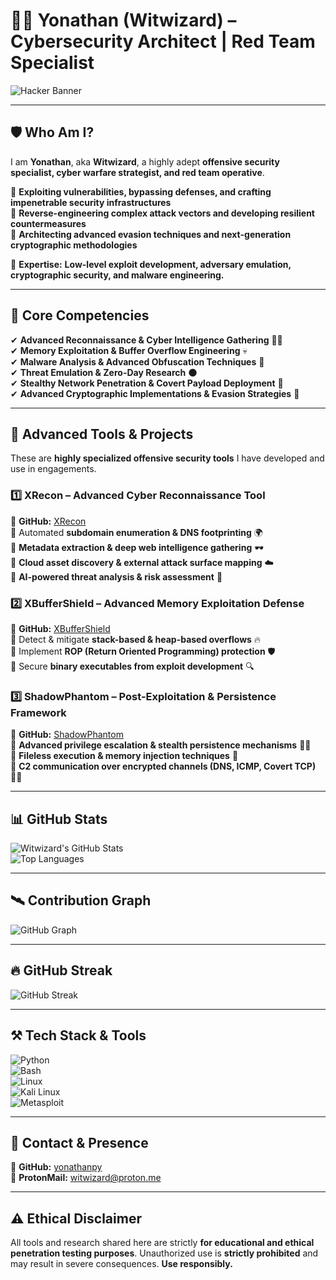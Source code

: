 # 🏴‍☠️ Yonathan (Witwizard) – Cybersecurity Architect | Red Team Specialist  

![Hacker Banner](https://media.giphy.com/media/J1XH0BYOgaP6JHDtxx/giphy.gif)  

---

## 🛡️ Who Am I?  
I am **Yonathan**, aka **Witwizard**, a highly adept **offensive security specialist, cyber warfare strategist, and red team operative**.  

🔹 **Exploiting vulnerabilities, bypassing defenses, and crafting impenetrable security infrastructures**  
🔹 **Reverse-engineering complex attack vectors and developing resilient countermeasures**  
🔹 **Architecting advanced evasion techniques and next-generation cryptographic methodologies**  

🔻 **Expertise:** **Low-level exploit development, adversary emulation, cryptographic security, and malware engineering.**  

---

## 🚀 Core Competencies  
✔ **Advanced Reconnaissance & Cyber Intelligence Gathering** 🕵️‍♂️  
✔ **Memory Exploitation & Buffer Overflow Engineering** 💀  
✔ **Malware Analysis & Advanced Obfuscation Techniques** 🦠  
✔ **Threat Emulation & Zero-Day Research** 🌑  
✔ **Stealthy Network Penetration & Covert Payload Deployment** 🥷  
✔ **Advanced Cryptographic Implementations & Evasion Strategies** 🔐  

---

## 🔧 Advanced Tools & Projects  
These are **highly specialized offensive security tools** I have developed and use in engagements.  

### 1️⃣ **XRecon – Advanced Cyber Reconnaissance Tool**  
📌 **GitHub:** [XRecon](https://github.com/yonathanpy/XRecon)  
🔹 Automated **subdomain enumeration & DNS footprinting** 🌍  
🔹 **Metadata extraction & deep web intelligence gathering** 🕶️  
🔹 **Cloud asset discovery & external attack surface mapping** ☁️  
🔹 **AI-powered threat analysis & risk assessment** 🤖  

### 2️⃣ **XBufferShield – Advanced Memory Exploitation Defense**  
📌 **GitHub:** [XBufferShield](https://github.com/yonathanpy/XBufferShield)  
🔹 Detect & mitigate **stack-based & heap-based overflows** 🔥  
🔹 Implement **ROP (Return Oriented Programming) protection** 🛡️  
🔹 Secure **binary executables from exploit development** 🔍  

### 3️⃣ **ShadowPhantom – Post-Exploitation & Persistence Framework**  
📌 **GitHub:** [ShadowPhantom](https://github.com/yonathanpy/ShadowPhantom)  
🔹 **Advanced privilege escalation & stealth persistence mechanisms** 🏴‍☠️  
🔹 **Fileless execution & memory injection techniques** 🧠  
🔹 **C2 communication over encrypted channels (DNS, ICMP, Covert TCP)** 🕵️‍♂️  

---

## 📊 GitHub Stats  
![Witwizard's GitHub Stats](https://github-readme-stats.vercel.app/api?username=yonathanpy&show_icons=true&theme=radical&count_private=true)  
![Top Languages](https://github-readme-stats.vercel.app/api/top-langs/?username=yonathanpy&layout=compact&theme=radical)  

---

## 🛰️ Contribution Graph  
![GitHub Graph](https://github-readme-activity-graph.vercel.app/graph?username=yonathanpy&theme=react-dark)  

---

## 🔥 GitHub Streak  
![GitHub Streak](https://github-readme-streak-stats.herokuapp.com/?user=yonathanpy&theme=radical)  

---

## ⚒️ Tech Stack & Tools  
![Python](https://img.shields.io/badge/Python-3776AB?style=for-the-badge&logo=python&logoColor=white)  
![Bash](https://img.shields.io/badge/Bash-121011?style=for-the-badge&logo=gnu-bash&logoColor=white)  
![Linux](https://img.shields.io/badge/Linux-FCC624?style=for-the-badge&logo=linux&logoColor=black)  
![Kali Linux](https://img.shields.io/badge/Kali_Linux-00588C?style=for-the-badge&logo=kali-linux&logoColor=white)  
![Metasploit](https://img.shields.io/badge/Metasploit-316192?style=for-the-badge&logo=metasploit&logoColor=white)  

---

## 📡 Contact & Presence  
💼 **GitHub:** [yonathanpy](https://github.com/yonathanpy)  
📧 **ProtonMail:** [witwizard@proton.me](mailto:witwizard@proton.me)  

---

## ⚠️ Ethical Disclaimer  
All tools and research shared here are strictly **for educational and ethical penetration testing purposes**. Unauthorized use is **strictly prohibited** and may result in severe consequences. **Use responsibly.**  
